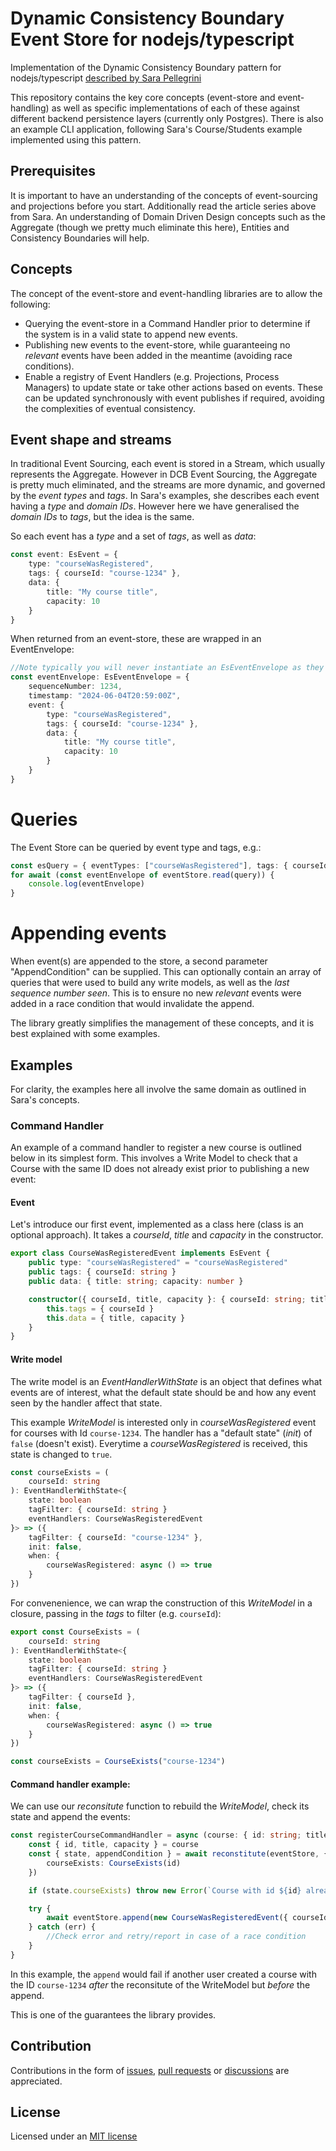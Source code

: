 # Dynamic Consistency Boundary Event Store for nodejs/typescript

Implementation of the Dynamic Consistency Boundary pattern for nodejs/typescript [described by Sara Pellegrini](https://sara.event-thinking.io/2023/04/kill-aggregate-chapter-1-I-am-here-to-kill-the-aggregate.html)

This repository contains the key core concepts (event-store and event-handling) as well as specific implementations of each of these against different backend persistence layers (currently only Postgres). There is also an example CLI application, following Sara's Course/Students example implemented using this pattern.

## Prerequisites

It is important to have an understanding of the concepts of event-sourcing and projections before you start. Additionally read the article series above from Sara. An understanding of Domain Driven Design concepts such as the Aggregate (though we pretty much eliminate this here), Entities and Consistency Boundaries will help.

## Concepts

The concept of the event-store and event-handling libraries are to allow the following:

-   Querying the event-store in a Command Handler prior to determine if the system is in a valid state to append new events.
-   Publishing new events to the event-store, while guaranteeing no _relevant_ events have been added in the meantime (avoiding race conditions).
-   Enable a registry of Event Handlers (e.g. Projections, Process Managers) to update state or take other actions based on events. These can be updated synchronously with event publishes if required, avoiding the complexities of eventual consistency.

## Event shape and streams

In traditional Event Sourcing, each event is stored in a Stream, which usually represents the Aggregate. However in DCB Event Sourcing, the Aggregate is pretty much eliminated, and the streams are more dynamic, and governed by the _event types_ and _tags_. In Sara's examples, she describes each event having a _type_ and _domain IDs_. However here we have generalised the _domain IDs_ to _tags_, but the idea is the same.

So each event has a _type_ and a set of _tags_, as well as _data_:

```typescript
const event: EsEvent = {
    type: "courseWasRegistered",
    tags: { courseId: "course-1234" },
    data: {
        title: "My course title",
        capacity: 10
    }
}
```

When returned from an event-store, these are wrapped in an EventEnvelope:

```typescript
//Note typically you will never instantiate an EsEventEnvelope as they are returned from the store
const eventEnvelope: EsEventEnvelope = {
    sequenceNumber: 1234,
    timestamp: "2024-06-04T20:59:00Z",
    event: {
        type: "courseWasRegistered",
        tags: { courseId: "course-1234" },
        data: {
            title: "My course title",
            capacity: 10
        }
    }
}
```

# Queries

The Event Store can be queried by event type and tags, e.g.:

```typescript
const esQuery = { eventTypes: ["courseWasRegistered"], tags: { courseId: "course-1234" } }
for await (const eventEnvelope of eventStore.read(query)) {
    console.log(eventEnvelope)
}
```

# Appending events

When event(s) are appended to the store, a second parameter "AppendCondition" can be supplied. This can optionally contain an array of queries that were used to build any write models, as well as the _last sequence number seen_. This is to ensure no new _relevant_ events were added in a race condition that would invalidate the append.

The library greatly simplifies the management of these concepts, and it is best explained with some examples.

## Examples

For clarity, the examples here all involve the same domain as outlined in Sara's concepts.

### Command Handler

An example of a command handler to register a new course is outlined below in its simplest form. This involves a Write Model to check that a Course with the same ID does not already exist prior to publishing a new event:

#### Event

Let's introduce our first event, implemented as a class here (class is an optional approach). It takes a _courseId_, _title_ and _capacity_ in the constructor.

```typescript
export class CourseWasRegisteredEvent implements EsEvent {
    public type: "courseWasRegistered" = "courseWasRegistered"
    public tags: { courseId: string }
    public data: { title: string; capacity: number }

    constructor({ courseId, title, capacity }: { courseId: string; title: string; capacity: number }) {
        this.tags = { courseId }
        this.data = { title, capacity }
    }
}
```

#### Write model

The write model is an _EventHandlerWithState_ is an object that defines what events are of interest, what the default state should be and how any event seen by the handler affect that state.

This example _WriteModel_ is interested only in _courseWasRegistered_ event for courses with Id `course-1234`. The handler has a "default state" (_init_) of `false` (doesn't exist). Everytime a _courseWasRegistered_ is received, this state is changed to `true`.

```typescript
const courseExists = (
    courseId: string
): EventHandlerWithState<{
    state: boolean
    tagFilter: { courseId: string }
    eventHandlers: CourseWasRegisteredEvent
}> => ({
    tagFilter: { courseId: "course-1234" },
    init: false,
    when: {
        courseWasRegistered: async () => true
    }
})
```

For convenenience, we can wrap the construction of this _WriteModel_ in a closure, passing in the _tags_ to filter (e.g. `courseId`):

```typescript
export const CourseExists = (
    courseId: string
): EventHandlerWithState<{
    state: boolean
    tagFilter: { courseId: string }
    eventHandlers: CourseWasRegisteredEvent
}> => ({
    tagFilter: { courseId },
    init: false,
    when: {
        courseWasRegistered: async () => true
    }
})

const courseExists = CourseExists("course-1234")
```

#### Command handler example:

We can use our _reconsitute_ function to rebuild the _WriteModel_, check its state and append the events:

```typescript
const registerCourseCommandHandler = async (course: { id: string; title: string; capacity: number }) => {
    const { id, title, capacity } = course
    const { state, appendCondition } = await reconstitute(eventStore, {
        courseExists: CourseExists(id)
    })

    if (state.courseExists) throw new Error(`Course with id ${id} already exists`)

    try {
        await eventStore.append(new CourseWasRegisteredEvent({ courseId: id, title, capacity }), appendCondition)
    } catch (err) {
        //Check error and retry/report in case of a race condition
    }
}
```

In this example, the `append` would fail if another user created a course with the ID `course-1234` _after_ the reconsitute of the WriteModel but _before_ the append.

This is one of the guarantees the library provides.

## Contribution

Contributions in the form of [issues](https://github.com/sennentech/dcb-event-sourced/issues), [pull requests](https://github.com/sennentech/dcb-event-sourced/pulls) or [discussions](https://github.com/sennentech/dcb-event-sourced/discussions) are appreciated.

## License

Licensed under an [MIT license](./LICENSE.md)
